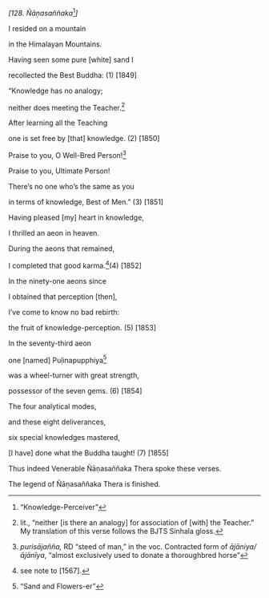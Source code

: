 *\[128. Ñāṇasaññaka*[^1]*\]*

I resided on a mountain

in the Himalayan Mountains.

Having seen some pure \[white\] sand I

recollected the Best Buddha: (1) \[1849\]

“Knowledge has no analogy;

neither does meeting the Teacher.[^2]

After learning all the Teaching

one is set free by \[that\] knowledge. (2) \[1850\]

Praise to you, O Well-Bred Person![^3]

Praise to you, Ultimate Person!

There’s no one who’s the same as you

in terms of knowledge, Best of Men.” (3) \[1851\]

Having pleased \[my\] heart in knowledge,

I thrilled an aeon in heaven.

During the aeons that remained,

I completed that good karma.[^4](4) \[1852\]

In the ninety-one aeons since

I obtained that perception \[then\],

I’ve come to know no bad rebirth:

the fruit of knowledge-perception. (5) \[1853\]

In the seventy-third aeon

one \[named\] Puḷinapupphiya[^5]

was a wheel-turner with great strength,

possessor of the seven gems. (6) \[1854\]

The four analytical modes,

and these eight deliverances,

six special knowledges mastered,

\[I have\] done what the Buddha taught! (7) \[1855\]

Thus indeed Venerable Ñāṇasaññaka Thera spoke these verses.

The legend of Ñāṇasaññaka Thera is finished.

[^1]: “Knowledge-Perceiver”

[^2]: lit., “neither \[is there an analogy\] for association of \[with\]
    the Teacher.” My translation of this verse follows the BJTS Sinhala
    gloss.

[^3]: *purisājañña,* RD “steed of man,” in the voc. Contracted form of
    *ājāniya/ājānīya*, “almost exclusively used to donate a thoroughbred
    horse”

[^4]: see note to \[1567\].

[^5]: “Sand and Flowers-er”
